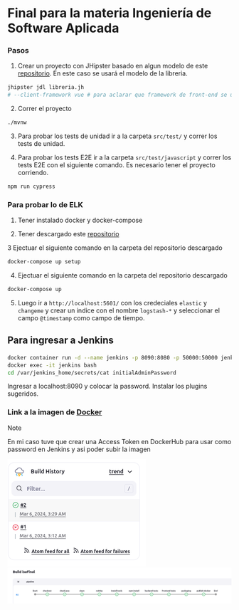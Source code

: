 # Final para la materia Ingeniería de Software Aplicada

### Pasos

1. Crear un proyecto con JHipster basado en algun modelo de este [repositorio](https://github.com/jhipster/jdl-samples). En este caso se usará el modelo de la libreria.

```bash
jhipster jdl libreria.jh
# --client-framework vue # para aclarar que framework de front-end se usará
```

2. Correr el proyecto

```bash
./mvnw
```

3. Para probar los tests de unidad ir a la carpeta `src/test/` y correr los tests de unidad.

4. Para probar los tests E2E ir a la carpeta `src/test/javascript` y correr los tests E2E con el siguiente comando. Es necesario tener el proyecto corriendo.

```bash
npm run cypress
```

### Para probar lo de ELK

1. Tener instalado docker y docker-compose

2. Tener descargado este [repositorio](https://github.com/deviantony/docker-elk)

3 Ejectuar el siguiente comando en la carpeta del repositorio descargado

```bash
docker-compose up setup
```

4. Ejectuar el siguiente comando en la carpeta del repositorio descargado

```bash
docker-compose up
```

5. Luego ir a `http://localhost:5601/` con los credeciales `elastic` y `changeme` y crear un indice con el nombre `logstash-*` y seleccionar el campo `@timestamp` como campo de tiempo.

## Para ingresar a Jenkins

```bash
docker container run -d --name jenkins -p 8090:8080 -p 50000:50000 jenkins/jenkins
docker exec -it jenkins bash
cd /var/jenkins_home/secrets/cat initialAdminPassword
```

Ingresar a localhost:8090 y colocar la password. Instalar los plugins sugeridos.

### Link a la imagen de [Docker](https://hub.docker.com/repository/docker/santidotpy/isa-final/general)

> [!NOTE]  
> En mi caso tuve que crear una Access Token en DockerHub para usar como password en Jenkins y asi poder subir la imagen

![alt text](image.png)
![alt text](image-1.png)
